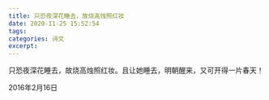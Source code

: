 ```yaml
---
title: 只恐夜深花睡去，故烧高烛照红妆
date: 2020-11-25 15:52:54
tags:
categories: 诗文
excerpt: 
---
```


只恐夜深花睡去，故烧高烛照红妆。且让她睡去，明朝醒来，又可开得一片春天！

2016年2月16日

